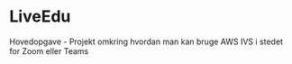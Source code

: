# LiveEdu
Hovedopgave - Projekt omkring hvordan man kan bruge AWS IVS i stedet for Zoom eller Teams

